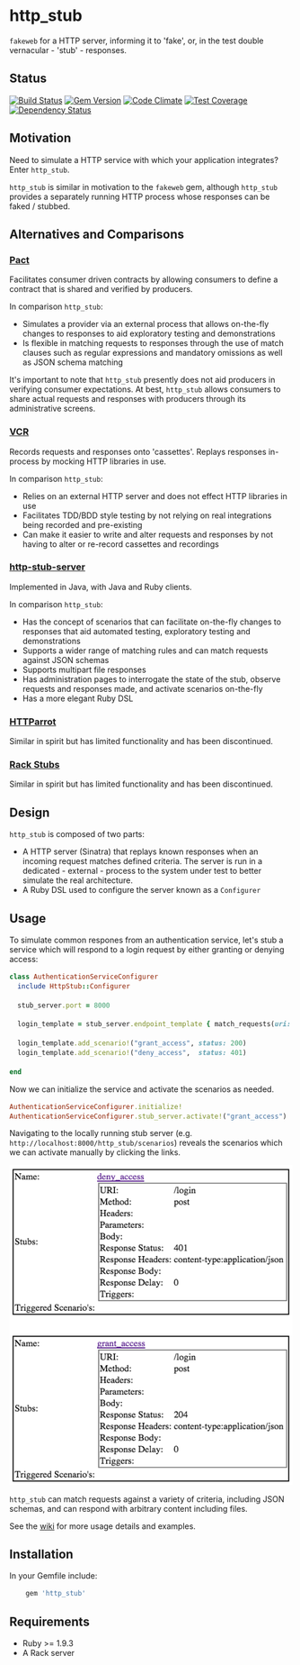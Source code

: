 http_stub
=========

```fakeweb``` for a HTTP server, informing it to 'fake', or, in the test double vernacular - 'stub' - responses.

Status
------

[![Build Status](https://travis-ci.org/MYOB-Technology/http_stub.png)](https://travis-ci.org/MYOB-Technology/http_stub)
[![Gem Version](https://badge.fury.io/rb/http_stub.png)](http://badge.fury.io/rb/http_stub)
[![Code Climate](https://codeclimate.com/github/MYOB-Technology/http_stub/badges/gpa.svg)](https://codeclimate.com/github/MYOB-Technology/http_stub)
[![Test Coverage](https://codeclimate.com/github/MYOB-Technology/http_stub/badges/coverage.svg)](https://codeclimate.com/github/MYOB-Technology/http_stub/coverage)
[![Dependency Status](https://gemnasium.com/MYOB-Technology/http_stub.png)](https://gemnasium.com/MYOB-Technology/http_stub)

Motivation
----------

Need to simulate a HTTP service with which your application integrates?  Enter ```http_stub```.

```http_stub``` is similar in motivation to the ```fakeweb``` gem, although ```http_stub``` provides a separately 
running HTTP process whose responses can be faked / stubbed.

Alternatives and Comparisons
----------------------------

### [Pact](https://github.com/realestate-com-au/pact)
Facilitates consumer driven contracts by allowing consumers to define a contract that is shared and verified by producers.

In comparison ```http_stub```:
* Simulates a provider via an external process that allows on-the-fly changes to responses to aid exploratory testing and demonstrations
* Is flexible in matching requests to responses through the use of match clauses such as regular expressions and mandatory omissions as well as JSON schema matching

It's important to note that ```http_stub``` presently does not aid producers in verifying consumer expectations.
At best, ```http_stub``` allows consumers to share actual requests and responses with producers through its administrative screens.

### [VCR](https://github.com/vcr/vcr)
Records requests and responses onto 'cassettes'.  Replays responses in-process by mocking HTTP libraries in use.

In comparison ```http_stub```:
* Relies on an external HTTP server and does not effect HTTP libraries in use
* Facilitates TDD/BDD style testing by not relying on real integrations being recorded and pre-existing
* Can make it easier to write and alter requests and responses by not having to alter or re-record cassettes and recordings

### [http-stub-server](https://github.com/Sensis/http-stub-server)
Implemented in Java, with Java and Ruby clients.

In comparison ```http_stub```:
* Has the concept of scenarios that can facilitate on-the-fly changes to responses that aid automated testing, exploratory testing and demonstrations
* Supports a wider range of matching rules and can match requests against JSON schemas
* Supports multipart file responses
* Has administration pages to interrogate the state of the stub, observe requests and responses made, and activate scenarios on-the-fly
* Has a more elegant Ruby DSL

### [HTTParrot](https://github.com/abrandoned/httparrot)
Similar in spirit but has limited functionality and has been discontinued.

### [Rack Stubs](https://github.com/featurist/rack-stubs)
Similar in spirit but has limited functionality and has been discontinued.

Design
------

```http_stub``` is composed of two parts:
* A HTTP server (Sinatra) that replays known responses when an incoming request matches defined criteria.  The server 
  is run in a dedicated - external - process to the system under test to better simulate the real architecture. 
* A Ruby DSL used to configure the server known as a ```Configurer```

Usage
-----

To simulate common respones from an authentication service, let's stub a service which will respond to a login request
by either granting or denying access:

```ruby
class AuthenticationServiceConfigurer
  include HttpStub::Configurer

  stub_server.port = 8000

  login_template = stub_server.endpoint_template { match_requests(uri: "/login", method: :post) }

  login_template.add_scenario!("grant_access", status: 200)
  login_template.add_scenario!("deny_access",  status: 401)
  
end
```

Now we can initialize the service and activate the scenarios as needed.

```ruby
AuthenticationServiceConfigurer.initialize!
AuthenticationServiceConfigurer.stub_server.activate!("grant_access")
```

Navigating to the locally running stub server (e.g. ```http://localhost:8000/http_stub/scenarios```) reveals the scenarios
which we can activate manually by clicking the links.

![http://localhost:8000/http_stub/scenarios/](examples/resources/authentication_service_scenarios.png "Scenarios Diagnostic Page")

```http_stub``` can match requests against a variety of criteria, including JSON schemas, and can respond with arbitrary
content including files.

See the [wiki](https://github.com/MYOB-Technology/http_stub/wiki) for more usage details and examples.

Installation
------------

In your Gemfile include:

```ruby
    gem 'http_stub'
```

Requirements
------------

* Ruby >= 1.9.3
* A Rack server
